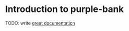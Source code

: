 # Introduction to purple-bank

TODO: write [great documentation](http://jacobian.org/writing/what-to-write/)
